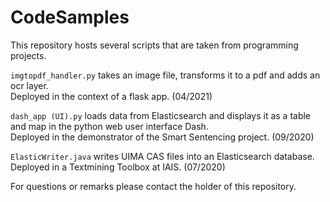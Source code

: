 # CodeSamples

This repository hosts several scripts that are taken from programming projects.

`imgtopdf_handler.py` takes an image file, transforms it to a pdf and adds an ocr layer.<br/>Deployed in the context of a flask app. (04/2021)

`dash_app (UI).py` loads data from Elasticsearch and displays it as a table and map in the python web user interface Dash.<br/>Deployed in the demonstrator of the Smart Sentencing project. (09/2020)

`ElasticWriter.java` writes UIMA CAS files into an Elasticsearch database.<br/>Deployed in a Textmining Toolbox at IAIS. (07/2020)

For questions or remarks please contact the holder of this repository.
